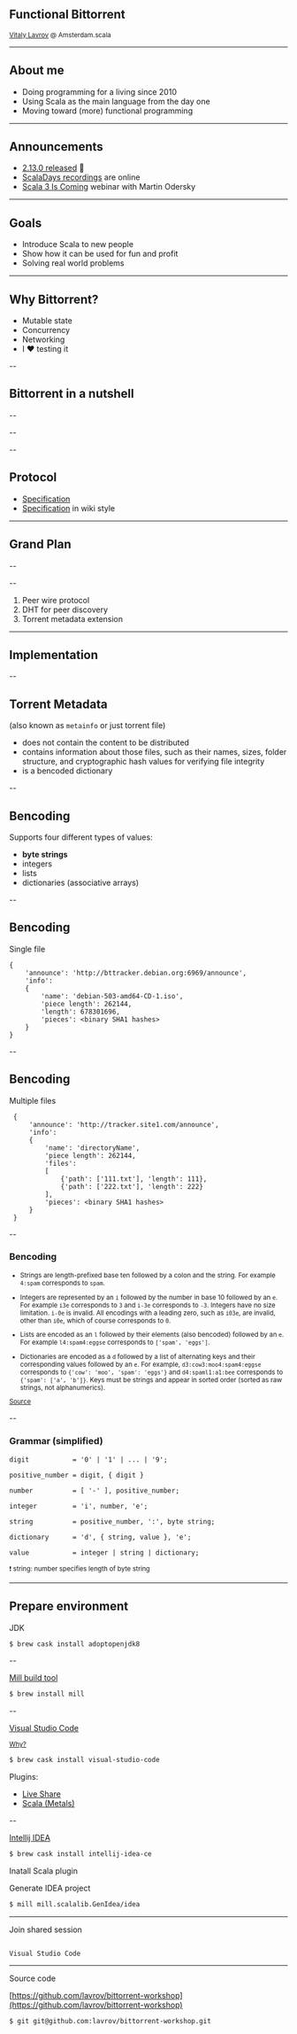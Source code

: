 ## Functional Bittorrent

<small>[Vitaly Lavrov](https://www.linkedin.com/in/vitaliy-lavrov-14b62042/) @ Amsterdam.scala</small>

---

## About me

- Doing programming for a living since 2010
- Using Scala as the main language from the day one
- Moving toward (more) functional programming

---

## Announcements

- [2.13.0 released](https://github.com/scala/scala/releases/tag/v2.13.0) 🎉
- [ScalaDays recordings](https://portal.klewel.com/watch/nice_url/scala-days-2019/) are online
- [Scala 3 Is Coming](https://info.lightbend.com/webinar-scala-3-is-coming-martin-odersky-shares-what-to-know-register.html) webinar with Martin Odersky

---

## Goals

- Introduce Scala to new people
- Show how it can be used for fun and profit
- Solving real world problems

---

## Why Bittorrent?

- Mutable state
- Concurrency
- Networking
- I ❤️ testing it

--

## Bittorrent in a nutshell

--

<!-- .slide: data-background-size="900px" data-background="/assets/images/bittorrent-0/network-types.png" -->

--

<!-- .slide: data-background-size="900px" data-background="https://upload.wikimedia.org/wikipedia/commons/0/09/BitTorrent_network.svg" -->

--

## Protocol

- [Specification](https://www.bittorrent.org/beps/bep_0003.html)
- [Specification](https://wiki.theory.org/index.php/BitTorrentSpecification) in wiki style

---

## Grand Plan

--

<!-- .slide: data-background-size="900px" data-background="/assets/images/bittorrent-0/workflow.svg" -->

--

1. Peer wire protocol
2. DHT for peer discovery
3. Torrent metadata extension

---

## Implementation

--

## Torrent Metadata

(also known as `metainfo` or just torrent file)

- does not contain the content to be distributed
- contains information about those files, such as their names, sizes, folder structure, and cryptographic hash values for verifying file integrity
- is a bencoded dictionary

--

## Bencoding

Supports four different types of values:

- **byte strings**
- integers
- lists
- dictionaries (associative arrays)

--

## Bencoding

Single file
```
{
    'announce': 'http://bttracker.debian.org:6969/announce',
    'info':
    {
        'name': 'debian-503-amd64-CD-1.iso',
        'piece length': 262144,
        'length': 678301696,
        'pieces': <binary SHA1 hashes>
    }
}
```

--

## Bencoding

Multiple files
```
 {
     'announce': 'http://tracker.site1.com/announce',
     'info':
     {
         'name': 'directoryName',
         'piece length': 262144,
         'files':
         [
             {'path': ['111.txt'], 'length': 111},
             {'path': ['222.txt'], 'length': 222}
         ],
         'pieces': <binary SHA1 hashes>
     }
 }
```

--

### Bencoding

<small>

- Strings are length-prefixed base ten followed by a colon and the string. For example `4:spam` corresponds to `spam`.

- Integers are represented by an `i` followed by the number in base 10 followed by an `e`. For example `i3e` corresponds to `3` and `i-3e` corresponds to `-3`. Integers have no size limitation. `i-0e` is invalid. All encodings with a leading zero, such as `i03e`, are invalid, other than `i0e`, which of course corresponds to `0`.

- Lists are encoded as an `l` followed by their elements (also bencoded) followed by an `e`. For example `l4:spam4:eggse` corresponds to `['spam', 'eggs']`.

- Dictionaries are encoded as a `d` followed by a list of alternating keys and their corresponding values followed by an `e`. For example, `d3:cow3:moo4:spam4:eggse` corresponds to `{'cow': 'moo', 'spam': 'eggs'}` and `d4:spaml1:a1:bee` corresponds to `{'spam': ['a', 'b']}`. Keys must be strings and appear in sorted order (sorted as raw strings, not alphanumerics).

[Source](https://www.bittorrent.org/beps/bep_0003.html)

</small>

--

### Grammar (simplified)


```
digit           = '0' | '1' | ... | '9';

positive_number = digit, { digit }

number          = [ '-' ], positive_number;

integer         = 'i', number, 'e';

string          = positive_number, ':', byte string;

dictionary      = 'd', { string, value }, 'e';

value           = integer | string | dictionary;
```

<small>
❗ string: number specifies length of byte string
</small>

---

## Prepare environment

JDK

```sh
$ brew cask install adoptopenjdk8
```

--

[Mill build tool](http://www.lihaoyi.com/mill/)

```sh
$ brew install mill
```

--

[Visual Studio Code](https://code.visualstudio.com/Download)

<small>[Why?](https://portal.klewel.com/watch/webcast/scala-days-2019/talk/8/)</small>

```sh
$ brew cask install visual-studio-code
```
Plugins:
- [Live Share](https://visualstudio.microsoft.com/services/live-share/)
- [Scala (Metals)](https://marketplace.visualstudio.com/items?itemName=scalameta.metals)


--

[Intellij IDEA](https://www.jetbrains.com/idea/download/index.html)

```sh
$ brew cask install intellij-idea-ce
```

Inatall Scala plugin

Generate IDEA project

```sh
$ mill mill.scalalib.GenIdea/idea
```

---

Join shared session

<img width="200px" data-src="/assets/images/bittorrent-0/vscode-logo.png">

`Visual Studio Code`

---

Source code

[https://github.com/lavrov/bittorrent-workshop](https://github.com/lavrov/bittorrent-workshop)

```
$ git git@github.com:lavrov/bittorrent-workshop.git
```
